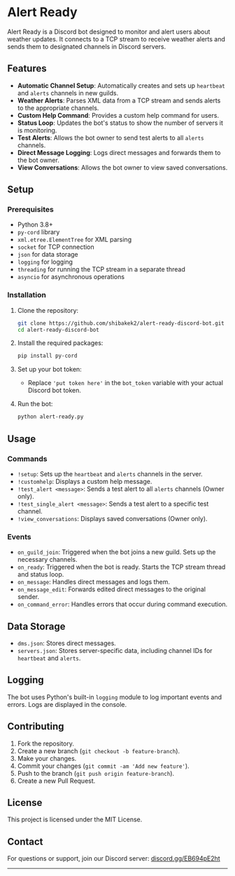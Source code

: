 # Alert Ready

Alert Ready is a Discord bot designed to monitor and alert users about weather updates. It connects to a TCP stream to receive weather alerts and sends them to designated channels in Discord servers.

## Features

- **Automatic Channel Setup**: Automatically creates and sets up `heartbeat` and `alerts` channels in new guilds.
- **Weather Alerts**: Parses XML data from a TCP stream and sends alerts to the appropriate channels.
- **Custom Help Command**: Provides a custom help command for users.
- **Status Loop**: Updates the bot's status to show the number of servers it is monitoring.
- **Test Alerts**: Allows the bot owner to send test alerts to all `alerts` channels.
- **Direct Message Logging**: Logs direct messages and forwards them to the bot owner.
- **View Conversations**: Allows the bot owner to view saved conversations.

## Setup

### Prerequisites

- Python 3.8+
- `py-cord` library
- `xml.etree.ElementTree` for XML parsing
- `socket` for TCP connection
- `json` for data storage
- `logging` for logging
- `threading` for running the TCP stream in a separate thread
- `asyncio` for asynchronous operations

### Installation

1. Clone the repository:
    ```sh
    git clone https://github.com/shibakek2/alert-ready-discord-bot.git
    cd alert-ready-discord-bot
    ```

2. Install the required packages:
    ```sh
    pip install py-cord
    ```

3. Set up your bot token:
    - Replace `'put token here'` in the `bot_token` variable with your actual Discord bot token.

4. Run the bot:
    ```sh
    python alert-ready.py
    ```

## Usage

### Commands

- `!setup`: Sets up the `heartbeat` and `alerts` channels in the server.
- `!customhelp`: Displays a custom help message.
- `!test_alert <message>`: Sends a test alert to all `alerts` channels (Owner only).
- `!test_single_alert <message>`: Sends a test alert to a specific test channel.
- `!view_conversations`: Displays saved conversations (Owner only).

### Events

- `on_guild_join`: Triggered when the bot joins a new guild. Sets up the necessary channels.
- `on_ready`: Triggered when the bot is ready. Starts the TCP stream thread and status loop.
- `on_message`: Handles direct messages and logs them.
- `on_message_edit`: Forwards edited direct messages to the original sender.
- `on_command_error`: Handles errors that occur during command execution.

## Data Storage

- `dms.json`: Stores direct messages.
- `servers.json`: Stores server-specific data, including channel IDs for `heartbeat` and `alerts`.

## Logging

The bot uses Python's built-in `logging` module to log important events and errors. Logs are displayed in the console.

## Contributing

1. Fork the repository.
2. Create a new branch (`git checkout -b feature-branch`).
3. Make your changes.
4. Commit your changes (`git commit -am 'Add new feature'`).
5. Push to the branch (`git push origin feature-branch`).
6. Create a new Pull Request.

## License

This project is licensed under the MIT License.

## Contact

For questions or support, join our Discord server: [discord.gg/EB694pE2ht](https://discord.gg/EB694pE2ht)

---
